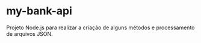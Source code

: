 # my-bank-api
Projeto Node.js para realizar a criação de alguns métodos e processamento de arquivos JSON.
